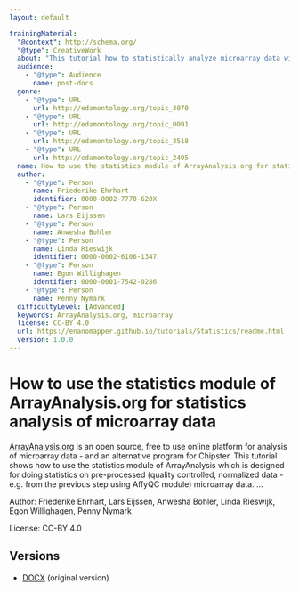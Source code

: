 ```yaml
---
layout: default

trainingMaterial:
  "@context": http://schema.org/
  "@type": CreativeWork
  about: "This tutorial how to statistically analyze microarray data with ArrayAnalysis.org website."
  audience:
    - "@type": Audience
      name: post-docs
  genre:
    - "@type": URL
      url: http://edamontology.org/topic_3070
    - "@type": URL
      url: http://edamontology.org/topic_0091
    - "@type": URL
      url: http://edamontology.org/topic_3518
    - "@type": URL
      url: http://edamontology.org/topic_2495
  name: How to use the statistics module of ArrayAnalysis.org for statistics analysis of microarray data
  author:
    - "@type": Person
      name: Friederike Ehrhart
      identifier: 0000-0002-7770-620X
    - "@type": Person
      name: Lars Eijssen
    - "@type": Person
      name: Anwesha Bohler
    - "@type": Person
      name: Linda Rieswijk
      identifier: 0000-0002-6106-1347
    - "@type": Person
      name: Egon Willighagen
      identifier: 0000-0001-7542-0286
    - "@type": Person
      name: Penny Nymark
  difficultyLevel: [Advanced]
  keywords: ArrayAnalysis.org, microarray
  license: CC-BY 4.0
  url: https://enanomapper.github.io/tutorials/Statistics/readme.html
  version: 1.0.0
---
```


# How to use the statistics module of ArrayAnalysis.org for statistics analysis of microarray data

[ArrayAnalysis.org](http://ArrayAnalysis.org) is an open source, free to use online platform for analysis of microarray data - and an alternative program for Chipster. This tutorial shows how to use the statistics module of ArrayAnalysis which is designed for doing statistics on pre-processed (quality controlled, normalized data - e.g. from the previous step using AffyQC module) microarray data. ...

Author: Friederike Ehrhart, Lars Eijssen, Anwesha Bohler, Linda Rieswijk, Egon Willighagen, Penny Nymark

License: CC-BY 4.0

## Versions

* [DOCX](Tutorialstatistics.docx) (original version)
